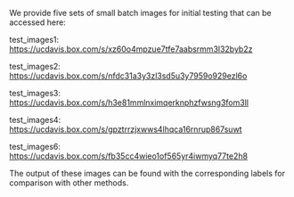 We provide five sets of small batch images for initial testing that can be accessed here:

test_images1: https://ucdavis.box.com/s/xz60o4mpzue7tfe7aabsrmm3l32byb2z

test_images2: https://ucdavis.box.com/s/nfdc31a3y3zl3sd5u3y7959o929ezl6o

test_images3: https://ucdavis.box.com/s/h3e81mmlnximqerknphzfwsng3fom3ll

test_images4: https://ucdavis.box.com/s/gpztrrzjxwws4lhqca16rnrup867suwt

test_images6: https://ucdavis.box.com/s/fb35cc4wieo1of565yr4iwmyq77te2h8



The output of these images can be found with the corresponding labels for comparison with other methods.
